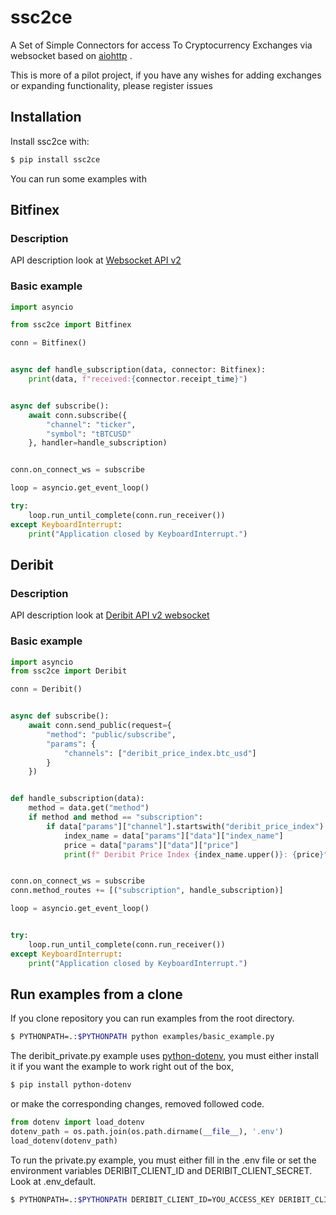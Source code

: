 # ssc2ce
A Set of Simple Connectors for access To Cryptocurrency Exchanges via websocket based on
 [aiohttp](https://aiohttp.readthedocs.io) .

This is more of a pilot project, if you have any wishes for adding exchanges or expanding functionality, please register issues

## Installation
Install ssc2ce with:
```bash
$ pip install ssc2ce
```

You can run some examples with  
## Bitfinex
### Description
API description look at [Websocket API v2](https://docs.bitfinex.com/v2/docs/ws-general)
### Basic example
```python
import asyncio

from ssc2ce import Bitfinex

conn = Bitfinex()


async def handle_subscription(data, connector: Bitfinex):
    print(data, f"received:{connector.receipt_time}")


async def subscribe():
    await conn.subscribe({
        "channel": "ticker",
        "symbol": "tBTCUSD"
    }, handler=handle_subscription)


conn.on_connect_ws = subscribe

loop = asyncio.get_event_loop()

try:
    loop.run_until_complete(conn.run_receiver())
except KeyboardInterrupt:
    print("Application closed by KeyboardInterrupt.")

```

## Deribit 
### Description

API description look at [Deribit API v2 websocket](https://docs.deribit.com/v2/?python#json-rpc)

### Basic example
```python
import asyncio
from ssc2ce import Deribit

conn = Deribit()


async def subscribe():
    await conn.send_public(request={
        "method": "public/subscribe",
        "params": {
            "channels": ["deribit_price_index.btc_usd"]
        }
    })


def handle_subscription(data):
    method = data.get("method")
    if method and method == "subscription":
        if data["params"]["channel"].startswith("deribit_price_index"):
            index_name = data["params"]["data"]["index_name"]
            price = data["params"]["data"]["price"]
            print(f" Deribit Price Index {index_name.upper()}: {price}")


conn.on_connect_ws = subscribe
conn.method_routes += [("subscription", handle_subscription)]

loop = asyncio.get_event_loop()


try:
    loop.run_until_complete(conn.run_receiver())
except KeyboardInterrupt:
    print("Application closed by KeyboardInterrupt.")

```
## Run examples from a clone

If you clone repository you can run examples from the root directory.
```bash
$ PYTHONPATH=.:$PYTHONPATH python examples/basic_example.py
```

The deribit_private.py example uses [python-dotenv](https://github.com/theskumar/python-dotenv), you must either install it if you want the example to work right out of the box,
```bash
$ pip install python-dotenv
```
or make the corresponding changes, removed followed code.
```python
from dotenv import load_dotenv
dotenv_path = os.path.join(os.path.dirname(__file__), '.env')
load_dotenv(dotenv_path)
```
To run the private.py example, you must either fill in the .env file or set the environment variables DERIBIT_CLIENT_ID and DERIBIT_CLIENT_SECRET. Look at .env_default. 
```bash
$ PYTHONPATH=.:$PYTHONPATH DERIBIT_CLIENT_ID=YOU_ACCESS_KEY DERIBIT_CLIENT_SECRET=YOU_ACCESS_SECRET python examples/private.py
```
